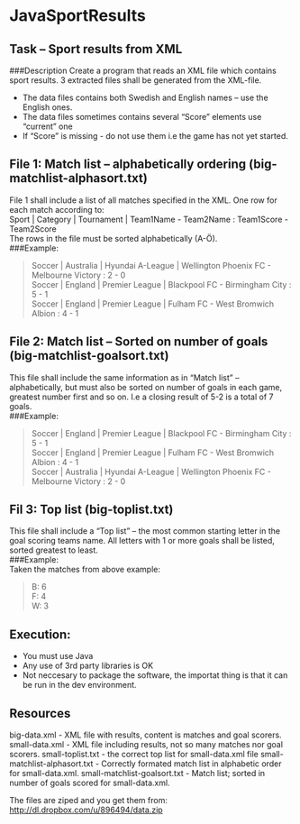 JavaSportResults
================

Task – Sport results from XML 
-----------------------------
###Description 
Create a program that reads an XML file which contains sport results. 
3 extracted files shall be generated from the XML-file. 
- The data files contains both Swedish and English names – use the English ones. 
- The data files sometimes contains several “Score” elements use “current” one 
- If “Score” is missing - do not use them i.e the game has not yet started. 
 
File 1: Match list – alphabetically ordering (big-matchlist-alphasort.txt) 
--------------------------------------------------------------------------
File 1 shall include a list of all matches specified in the XML. One row for each match according to:  
Sport | Category | Tournament | Team1Name - Team2Name : Team1Score - Team2Score   
The rows in the file must be sorted alphabetically (A-Ö).   
###Example:  
> Soccer | Australia | Hyundai A-League | Wellington Phoenix FC - Melbourne Victory : 2 - 0  
> Soccer | England | Premier League | Blackpool FC - Birmingham City : 5 - 1  
> Soccer | England | Premier League | Fulham FC - West Bromwich Albion : 4 - 1   
 
File 2: Match list – Sorted on number of goals (big-matchlist-goalsort.txt)
---------------------------------------------------------------------------
This file shall include the same information as in “Match list” – alphabetically, but must also be sorted on number 
of goals in each game, greatest number first and so on. I.e a closing result of 5-2 is a total of 7 goals.   
###Example:   
> Soccer | England | Premier League | Blackpool FC - Birmingham City : 5 - 1  
> Soccer | England | Premier League | Fulham FC - West Bromwich Albion : 4 - 1  
> Soccer | Australia | Hyundai A-League | Wellington Phoenix FC - Melbourne Victory : 2 - 0  

Fil 3: Top list (big-toplist.txt) 
---------------------------------
This file shall include a “Top list” – the most common starting letter in the goal scoring teams name. All letters with 
1 or more goals shall be listed, sorted greatest to least.  
###Example:  
Taken the matches from above example: 
> B: 6  
> F: 4   
> W: 3  


Execution:
----------
- You must use Java  
- Any use of 3rd party libraries is OK 
- Not neccesary to package the software, the importat thing is that it can be run in the dev environment.

Resources 
---------
big-data.xml - XML file with results, content is matches and goal scorers. 
small-data.xml - XML file including results, not so many matches nor goal scorers. 
small-toplist.txt - the correct top list for small-data.xml file 
small-matchlist-alphasort.txt - Correctly formated match list in alphabetic order for small-data.xml. 
small-matchlist-goalsort.txt - Match list; sorted in number of goals scored for small-data.xml. 
 
The files are ziped and you get them from:  
http://dl.dropbox.com/u/896494/data.zip 

